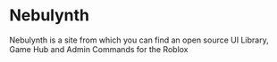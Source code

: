 # Nebulynth
Nebulynth is a site from which you can find an open source UI Library, Game Hub and Admin Commands for the Roblox
